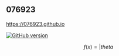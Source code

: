## 076923 ##

https://076923.github.io

[![GitHub version](https://badge.fury.io/gh/076923%2F076923.github.io.svg)](https://badge.fury.io/gh/076923%2F076923.github.io)


$$f(x) = |theta$$
